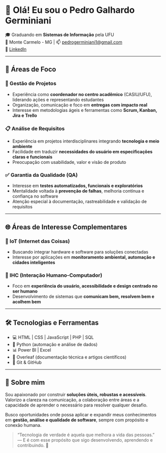 # 👋 Olá! Eu sou o Pedro Galhardo Germiniani

🎓 Graduando em **Sistemas de Informação** pela UFU  
📍 Monte Carmelo - MG | 📫 pedrogerminiani1@gmail.com  
🔗 [LinkedIn](https://www.linkedin.com/in/pedro-galhardo-20789027b)

---

## 🚀 Áreas de Foco

### 🎯 Gestão de Projetos
- Experiência como **coordenador no centro acadêmico** (CASIU/UFU), liderando ações e representando estudantes
- Organização, comunicação e foco em **entregas com impacto real**
- Interesse em metodologias ágeis e ferramentas como **Scrum, Kanban, Jira e Trello**

### 📋 Análise de Requisitos
- Experiência em projetos interdisciplinares integrando **tecnologia e meio ambiente**
- Facilidade em traduzir **necessidades do usuário em especificações claras e funcionais**
- Preocupação com usabilidade, valor e visão de produto

### ✅ Garantia da Qualidade (QA)
- Interesse em **testes automatizados, funcionais e exploratórios**
- Mentalidade voltada à **prevenção de falhas**, melhoria contínua e confiança no software
- Atenção especial à documentação, rastreabilidade e validação de requisitos

---

## 🌐 Áreas de Interesse Complementares

### 🌱 IoT (Internet das Coisas)
- Buscando integrar hardware e software para soluções conectadas  
- Interesse por aplicações em **monitoramento ambiental, automação e cidades inteligentes**

### 🧠 IHC (Interação Humano-Computador)
- Foco em **experiência do usuário, acessibilidade e design centrado no ser humano**
- Desenvolvimento de sistemas que **comunicam bem, resolvem bem e acolhem bem**

---

## 🛠️ Tecnologias e Ferramentas

- 💻 HTML | CSS | JavaScript | PHP | SQL  
- 🐍 Python (automação e análise de dados)  
- 📊 Power BI | Excel  
- 📄 Overleaf (documentação técnica e artigos científicos)  
- 🔄 Git & GitHub

---

## 💬 Sobre mim

Sou apaixonado por construir **soluções úteis, robustas e acessíveis**. Valorizo a clareza na comunicação, a colaboração entre áreas e a capacidade de aprender o necessário para resolver qualquer desafio.

Busco oportunidades onde possa aplicar e expandir meus conhecimentos em **gestão, análise e qualidade de software**, sempre com propósito e conexão humana.

> “Tecnologia de verdade é aquela que melhora a vida das pessoas.”  
> — E é com esse propósito que sigo desenvolvendo, aprendendo e contribuindo. 🚀

